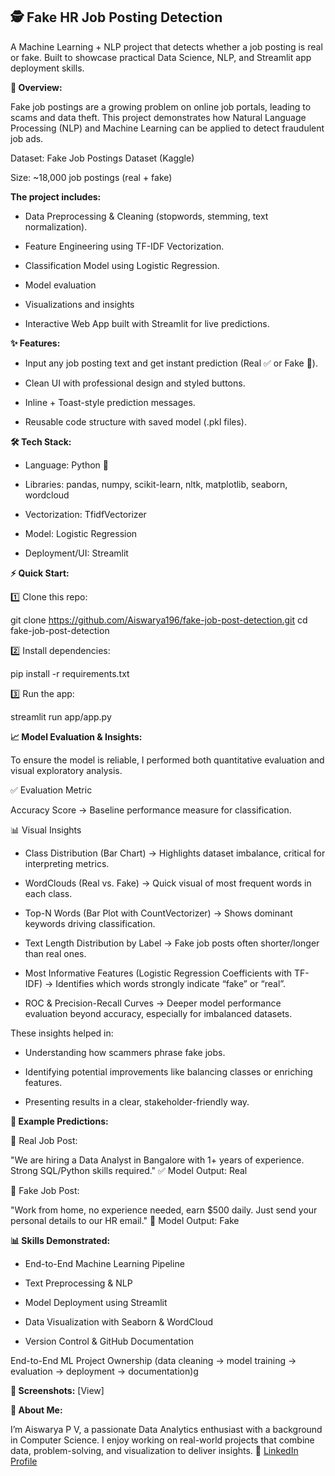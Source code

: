 ## 🕵️ Fake HR Job Posting Detection

A Machine Learning + NLP project that detects whether a job posting is real or fake.
Built to showcase practical Data Science, NLP, and Streamlit app deployment skills.

**🚀 Overview:**

Fake job postings are a growing problem on online job portals, leading to scams and data theft.
This project demonstrates how Natural Language Processing (NLP) and Machine Learning can be applied to detect fraudulent job ads.

Dataset: Fake Job Postings Dataset (Kaggle)

Size: ~18,000 job postings (real + fake)

**The project includes:**

- Data Preprocessing & Cleaning (stopwords, stemming, text normalization).

- Feature Engineering using TF-IDF Vectorization.

- Classification Model using Logistic Regression.

- Model evaluation

- Visualizations and insights

- Interactive Web App built with Streamlit for live predictions.

**✨ Features:**

- Input any job posting text and get instant prediction (Real ✅ or Fake 🚨).

- Clean UI with professional design and styled buttons.

- Inline + Toast-style prediction messages.

- Reusable code structure with saved model (.pkl files).

**🛠️ Tech Stack:**

- Language: Python 🐍

- Libraries: pandas, numpy, scikit-learn, nltk, matplotlib, seaborn, wordcloud

- Vectorization: TfidfVectorizer

- Model: Logistic Regression

- Deployment/UI: Streamlit


**⚡ Quick Start:**

1️⃣ Clone this repo:

git clone https://github.com/Aiswarya196/fake-job-post-detection.git
cd fake-job-post-detection


2️⃣ Install dependencies:

pip install -r requirements.txt


3️⃣ Run the app:

streamlit run app/app.py

**📈 Model Evaluation & Insights:**

To ensure the model is reliable, I performed both quantitative evaluation and visual exploratory analysis.

✅ Evaluation Metric

Accuracy Score → Baseline performance measure for classification.


📊 Visual Insights

- Class Distribution (Bar Chart) → Highlights dataset imbalance, critical for interpreting metrics.

- WordClouds (Real vs. Fake) → Quick visual of most frequent words in each class.

- Top-N Words (Bar Plot with CountVectorizer) → Shows dominant keywords driving classification.

- Text Length Distribution by Label → Fake job posts often shorter/longer than real ones.

- Most Informative Features (Logistic Regression Coefficients with TF-IDF) → Identifies which words strongly indicate “fake” or “real”.

- ROC & Precision-Recall Curves → Deeper model performance evaluation beyond accuracy, especially for imbalanced datasets.

These insights helped in:

- Understanding how scammers phrase fake jobs.

- Identifying potential improvements like balancing classes or enriching features.

- Presenting results in a clear, stakeholder-friendly way.

**🎯 Example Predictions:**

🔹 Real Job Post:

"We are hiring a Data Analyst in Bangalore with 1+ years of experience. Strong SQL/Python skills required."
✅ Model Output: Real

🔹 Fake Job Post:

"Work from home, no experience needed, earn $500 daily. Just send your personal details to our HR email."
🚨 Model Output: Fake

**📊 Skills Demonstrated:**

- End-to-End Machine Learning Pipeline

- Text Preprocessing & NLP

- Model Deployment using Streamlit

- Data Visualization with Seaborn & WordCloud

- Version Control & GitHub Documentation

End-to-End ML Project Ownership (data cleaning → model training → evaluation → deployment → documentation)g

**📸 Screenshots:**
[View]

**💼 About Me:**

I’m Aiswarya P V, a passionate Data Analytics enthusiast with a background in Computer Science.
I enjoy working on real-world projects that combine data, problem-solving, and visualization to deliver insights.
🔗 [LinkedIn Profile](www.linkedin.com/in/aiswarya-p-v-4a429b1b7)
